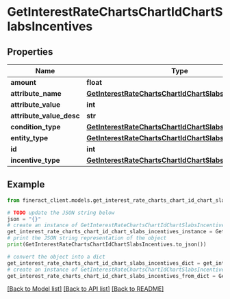 # GetInterestRateChartsChartIdChartSlabsIncentives


## Properties

Name | Type | Description | Notes
------------ | ------------- | ------------- | -------------
**amount** | **float** |  | [optional] 
**attribute_name** | [**GetInterestRateChartsChartIdChartSlabsAttributeName**](GetInterestRateChartsChartIdChartSlabsAttributeName.md) |  | [optional] 
**attribute_value** | **int** |  | [optional] 
**attribute_value_desc** | **str** |  | [optional] 
**condition_type** | [**GetInterestRateChartsChartIdChartSlabsConditionType**](GetInterestRateChartsChartIdChartSlabsConditionType.md) |  | [optional] 
**entity_type** | [**GetInterestRateChartsChartIdChartSlabsEntityType**](GetInterestRateChartsChartIdChartSlabsEntityType.md) |  | [optional] 
**id** | **int** |  | [optional] 
**incentive_type** | [**GetInterestRateChartsChartIdChartSlabsIncentiveType**](GetInterestRateChartsChartIdChartSlabsIncentiveType.md) |  | [optional] 

## Example

```python
from fineract_client.models.get_interest_rate_charts_chart_id_chart_slabs_incentives import GetInterestRateChartsChartIdChartSlabsIncentives

# TODO update the JSON string below
json = "{}"
# create an instance of GetInterestRateChartsChartIdChartSlabsIncentives from a JSON string
get_interest_rate_charts_chart_id_chart_slabs_incentives_instance = GetInterestRateChartsChartIdChartSlabsIncentives.from_json(json)
# print the JSON string representation of the object
print(GetInterestRateChartsChartIdChartSlabsIncentives.to_json())

# convert the object into a dict
get_interest_rate_charts_chart_id_chart_slabs_incentives_dict = get_interest_rate_charts_chart_id_chart_slabs_incentives_instance.to_dict()
# create an instance of GetInterestRateChartsChartIdChartSlabsIncentives from a dict
get_interest_rate_charts_chart_id_chart_slabs_incentives_from_dict = GetInterestRateChartsChartIdChartSlabsIncentives.from_dict(get_interest_rate_charts_chart_id_chart_slabs_incentives_dict)
```
[[Back to Model list]](../README.md#documentation-for-models) [[Back to API list]](../README.md#documentation-for-api-endpoints) [[Back to README]](../README.md)


